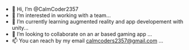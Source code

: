 - 👋 Hi, I’m @CalmCoder2357
- 👀 I’m interested in working with a team...
- 🌱 I’m currently learning augmented reality and app developement with unity...
- 💞️ I’m looking to collaborate on an ar based gaming app ...
- 📫 You can reach by my email calmcoders2357@gmail.com ...

<!---
CalmCoder2357/CalmCoder2357 is a ✨ special ✨ repository because its `README.md` (this file) appears on your GitHub profile.
You can click the Preview link to take a look at your changes.
--->
